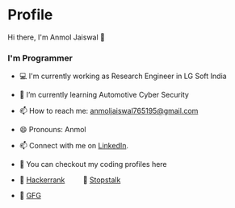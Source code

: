 # Profile

 Hi there, I'm Anmol Jaiswal 👋
 
 <h3>I'm  Programmer </h3>
 
- 💻 I'm currently working as Research Engineer in LG Soft India
- 🌱 I’m currently learning Automotive Cyber Security 
- 📫 How to reach me: anmoljaiswal765195@gmail.com
- 😄 Pronouns: Anmol

- 📫 Connect with me on [LinkedIn][3].
- :gem: You can checkout my coding profiles here
- :beginner: [Hackerrank][7]  &ensp; &ensp;  :beginner: [Stopstalk][8] 
- :beginner: [GFG][9]   &ensp; &ensp; &ensp; &ensp; &ensp;&ensp;&ensp; 

[1]: https://twitter.com/SurajYenage
[3]: https://www.linkedin.com/in/surajyenage46/
[6]: https://www.codechef.com/users/arceus_46
[7]: https://www.hackerrank.com/__arceus__?hr_r=1
[8]: https://www.stopstalk.com/user/profile/arceus
[9]: https://auth.geeksforgeeks.org/user/yenage11807774/practice/
